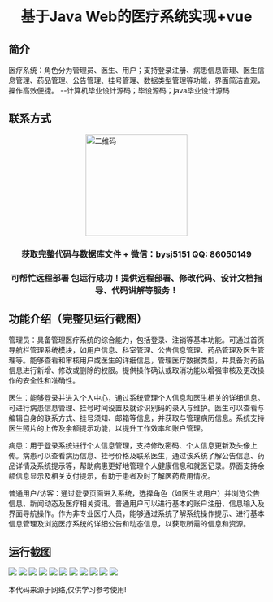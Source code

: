 <p><h1 align="center">基于Java Web的医疗系统实现+vue</h1></p>

## 简介
医疗系统：角色分为管理员、医生、用户；支持登录注册、病患信息管理、医生信息管理、药品管理、公告管理、挂号管理、数据类型管理等功能，界面简洁直观，操作高效便捷。    --计算机毕业设计源码；毕设源码；java毕业设计源码


## 联系方式
<img src="https://bs-1329754181.cos.ap-shanghai.myqcloud.com/wx.jpg" alt="二维码" style="display: block; margin: 0 auto;" width="200px">
<p><h3 align="center">获取完整代码与数据库文件 + 微信：bysj5151 QQ: 86050149</h3></p>
<p><h3 align="center">可帮忙远程部署 包运行成功！提供远程部署、修改代码、设计文档指导、代码讲解等服务！</h3></p>

## 功能介绍（完整见运行截图）
管理员：具备管理医疗系统的综合能力，包括登录、注销等基本功能。可通过首页导航栏管理系统模块，如用户信息、科室管理、公告信息管理、药品管理及医生管理等。能够查看和审核用户或医生的详细信息，管理医疗数据类型，并具备对药品信息进行新增、修改或删除的权限。提供操作确认或取消功能以增强审核及更改操作的安全性和准确性。

医生：能够登录并进入个人中心，通过系统管理个人信息和医生相关的详细信息。可进行病患信息管理、挂号时间设置及就诊识别码的录入与维护。医生可以查看与编辑自身的联系方式、挂号须知、邮箱等信息，并获取与管理病历信息。系统支持医生照片的上传及余额提示功能，以提升工作效率和账户管理。

病患：用于登录系统进行个人信息管理，支持修改密码、个人信息更新及头像上传。病患可以查看病历信息、挂号价格及联系医生，通过该系统了解公告信息、药品详情及系统提示等，帮助病患更好地管理个人健康信息和就医记录。界面支持余额信息显示及相关支付提示，有助于患者及时了解医药费用情况。

普通用户/访客：通过登录页面进入系统，选择角色（如医生或用户）并浏览公告信息、新闻动态及医疗相关资讯。普通用户可以进行基本的账户注册、信息输入及界面导航操作。作为非专业医疗人员，能够通过系统了解系统操作提示、进行基本信息管理及浏览医疗系统的详细公告和动态信息，以获取所需的信息和资源。


## 运行截图
![](https://bs-1329754181.cos.ap-shanghai.myqcloud.com/ssm/MedicalSystem/img/001.jpg)
![](https://bs-1329754181.cos.ap-shanghai.myqcloud.com/ssm/MedicalSystem/img/002.jpg)
![](https://bs-1329754181.cos.ap-shanghai.myqcloud.com/ssm/MedicalSystem/img/003.jpg)
![](https://bs-1329754181.cos.ap-shanghai.myqcloud.com/ssm/MedicalSystem/img/004.jpg)
![](https://bs-1329754181.cos.ap-shanghai.myqcloud.com/ssm/MedicalSystem/img/005.jpg)
![](https://bs-1329754181.cos.ap-shanghai.myqcloud.com/ssm/MedicalSystem/img/006.jpg)
![](https://bs-1329754181.cos.ap-shanghai.myqcloud.com/ssm/MedicalSystem/img/007.jpg)
![](https://bs-1329754181.cos.ap-shanghai.myqcloud.com/ssm/MedicalSystem/img/008.jpg)
![](https://bs-1329754181.cos.ap-shanghai.myqcloud.com/ssm/MedicalSystem/img/009.jpg)
![](https://bs-1329754181.cos.ap-shanghai.myqcloud.com/ssm/MedicalSystem/img/010.jpg)
![](https://bs-1329754181.cos.ap-shanghai.myqcloud.com/ssm/MedicalSystem/img/011.jpg)

<p>本代码来源于网络,仅供学习参考使用!</p>
